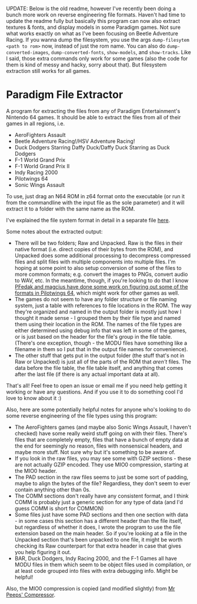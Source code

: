 UPDATE: Below is the old readme, however I've recently been doing a bunch more work on reverse engineering file formats.
Haven't had time to update the readme fully but basically this program can now also extract textures & fonts, and display
models in some Paradigm games. Not sure what works exactly on what as I've been focusing on Beetle Adventure Racing.
If you wanna dump the filesystem, you use the args `dump-filesytem <path to rom>` now, instead of just the rom name. You can
also do `dump-converted-images`, `dump-converted-fonts`, `show-models`, and `show-tracks`. Like I said, those extra commands
only work for some games (also the code for them is kind of messy and hacky, sorry about that). But filesystem extraction still
works for all games.


# Paradigm File Extractor

A program for extracting the files from any of Paradigm Entertainment's Nintendo 64 games. It should be able to extract the files from all of their games in all regions, i.e.
 * AeroFighters Assault
 * Beetle Adventure Racing!/HSV Adventure Racing!
 * Duck Dodgers Starring Daffy Duck/Daffy Duck Starring as Duck Dodgers
 * F-1 World Grand Prix
 * F-1 World Grand Prix II
 * Indy Racing 2000
 * Pilotwings 64
 * Sonic Wings Assault
 
To use, just drag an N64 ROM in z64 format onto the executable (or run it from the commandline with the input file as the sole parameter) and it will extract it to a folder with the same name as the ROM.

I've explained the file system format in detail in a separate file [here](https://github.com/RolandMunsil/ParadigmFileExtractor/blob/master/Filesystem%20details.md). 

Some notes about the extracted output:
 * There will be two folders; Raw and Unpacked. Raw is the files in their native format (i.e. direct copies of their bytes from the ROM), and Unpacked does some additional processing to decompress compressed files and split files with multiple components into multiple files. I'm hoping at some point to also setup conversion of some of the files to more common formats; e.g. convert the images to PNGs, convert audio to WAV, etc. In the meantime, though, if you're looking to do that I know [PFedak and magcius have done some work on figuring out some of the formats in Pilotwings 64](https://github.com/magcius/noclip.website/blob/master/src/Pilotwings64/Scenes.ts), which might work for other games as well.
 * The games do not seem to have any folder structure or file naming system, just a table with references to file locations in the ROM. The way they're organized and named in the output folder is mostly just how I thought it made sense - I grouped them by their file type and named them using their location in the ROM. The names of the file types are either determined using debug info that was left in some of the games, or is just based on the header for the file's group in the file table. (There's one exception, though - the MODU files have something like a filename in them so I put that in the output file names for convenience).
 * The other stuff that gets put in the output folder (the stuff that's not in Raw or Unpacked) is just all of the parts of the ROM that *aren't* files. The data before the file table, the file table itself, and anything that comes after the last file (if there is any actual important data at all).
 
That's all! Feel free to open an issue or email me if you need help getting it working or have any questions. And if you use it to do something cool I'd love to know about it :)

Also, here are some potentially helpful notes for anyone who's looking to do some reverse engineering of the file types using this program:
 * The AeroFighters games (and maybe also Sonic Wings Assault, I haven't checked) have some really weird stuff going on with their files. There's files that are completely empty, files that have a bunch of empty data at the end for seemingly no reason, files with nonsensical headers, and maybe more stuff. Not sure why but it's something to be aware of.
 * If you look in the raw files, you may see some with GZIP sections - these are not actually GZIP encoded. They use MIO0 compression, starting at the MIO0 header.
 * The PAD section in the raw files seems to just be some sort of padding, maybe to align the bytes of the file? Regardless, they don't seem to ever contain anything other than 0s.
 * The COMM sections don't really have any consistent format, and I think COMM is probably just a generic section for any type of data (and I'd guess COMM is short for COMMON)
  * Some files just have some PAD sections and then one section with data - in some cases this section has a different header than the file itself, but regardless of whether it does, I wrote the program to use the file extension based on the main header. So if you're looking at a file in the Unpacked section that's been unpacked to one file, it might be worth checking its Raw counterpart for that extra header in case that gives you help figuring it out.
 * BAR, Duck Dodgers, Indy Racing 2000, and the F-1 Games all have MODU files in them which seem to be object files used in compilation, or at least code grouped into files with extra debugging info. Might be helpful!
 
 
 Also, the MIO0 compression is copied (and modified slightly) from [Mr Peeps' Compressor](https://github.com/Daniel-McCarthy/Mr-Peeps-Compressor).
